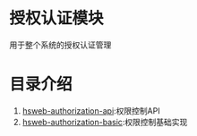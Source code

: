 # 授权认证模块
用于整个系统的授权认证管理

# 目录介绍
1. [hsweb-authorization-api](hsweb-authorization-api):权限控制API
3. [hsweb-authorization-basic](hsweb-authorization-basic):权限控制基础实现

